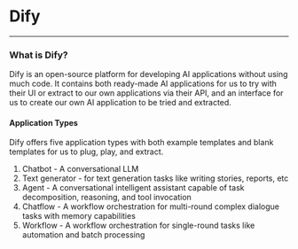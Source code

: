 # Dify  
---  
### What is Dify?
Dify is an open-source platform for developing AI applications without using much code. It contains both ready-made AI applications for us to try with their UI or extract to our own applications via their API, and an interface for us to create our own AI application to be tried and extracted.  

#### Application Types  
Dify offers five application types with both example templates and blank templates for us to plug, play, and extract.
1. Chatbot - A conversational LLM
2. Text generator - for text generation tasks like writing stories, reports, etc
3. Agent - A conversational intelligent assistant capable of task decomposition, reasoning, and tool invocation
4. Chatflow - A workflow orchestration for multi-round complex dialogue tasks with memory capabilities
5. Workflow - A workflow orchestration for single-round tasks like automation and batch processing
